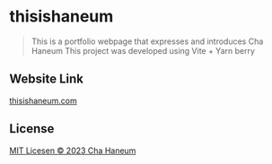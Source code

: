 # thisishaneum
> This is a portfolio webpage that expresses and introduces Cha Haneum
> This project was developed using Vite + Yarn berry

## Website Link
[thisishaneum.com](https://thisishaneum.com)

## License
[MIT Licesen &copy; 2023 Cha Haneum](.github/LICENSE)